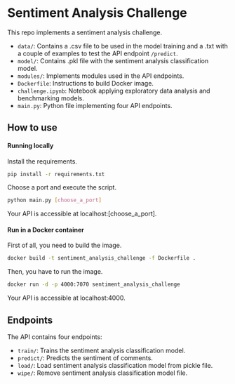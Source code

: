 # Sentiment Analysis Challenge

This repo implements a sentiment analysis challenge.

- `data/`: Contains a .csv file to be used in the model training and a .txt with a couple of examples to test the API endpoint `/predict`.
- `model/`: Contains .pkl file with the sentiment analysis classification model.
- `modules/`: Implements modules used in the API endpoints.
- `Dockerfile`: Instructions to build Docker image.
- `challenge.ipynb`: Notebook applying exploratory data analysis and benchmarking models.
- `main.py`: Python file implementing four API endpoints.
## How to use

#### Running locally

Install the requirements.

```bash
pip install -r requirements.txt
```

Choose a port and execute the script.

```bash
python main.py [choose_a_port]
```

Your API is accessible at localhost:[choose_a_port].

#### Run in a Docker container

First of all, you need to build the image.

```bash
docker build -t sentiment_analysis_challenge -f Dockerfile .
```
Then, you have to run the image. 

```bash
docker run -d -p 4000:7070 sentiment_analysis_challenge
```

Your API is accessible at localhost:4000.
## Endpoints

The API contains four endpoints:

- `train/`: Trains the sentiment analysis classification model.
- `predict/`: Predicts the sentiment of comments.
- `load/`: Load sentiment analysis classification model from pickle file.
- `wipe/`: Remove sentiment analysis classification model file.